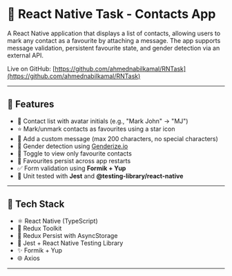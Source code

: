 # 📱 React Native Task - Contacts App

A React Native application that displays a list of contacts, allowing users to mark any contact as a favourite by attaching a message. The app supports message validation, persistent favourite state, and gender detection via an external API.

Live on GitHub: [https://github.com/ahmednabilkamal/RNTask](https://github.com/ahmednabilkamal/RNTask)

---

## 🚀 Features

- 📇 Contact list with avatar initials (e.g., "Mark John" → "MJ")
- ⭐ Mark/unmark contacts as favourites using a star icon
- 💬 Add a custom message (max 200 characters, no special characters)
- 🧠 Gender detection using [Genderize.io](https://genderize.io)
- 🔄 Toggle to view only favourite contacts
- 💾 Favourites persist across app restarts
- ✅ Form validation using **Formik + Yup**
- 🧪 Unit tested with **Jest** and **@testing-library/react-native**

---

## 🧰 Tech Stack

- ⚛️ React Native (TypeScript)
- 🔧 Redux Toolkit
- 💾 Redux Persist with AsyncStorage
- 🧪 Jest + React Native Testing Library
- ✨ Formik + Yup
- 🌐 Axios

---
